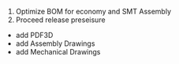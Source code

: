 1. Optimize BOM for economy and SMT Assembly
1. Proceed release preseisure
* add PDF3D
* add Assembly Drawings
* add Mechanical Drawings
